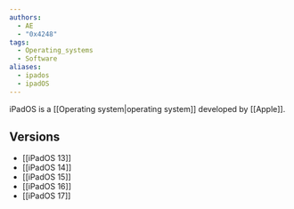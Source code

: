 ```yaml
---
authors:
  - AE
  - "0x4248"
tags:
  - Operating_systems
  - Software
aliases:
  - ipados
  - ipadOS
---
```

iPadOS is a [[Operating system|operating system]] developed by [[Apple]].
## Versions
- [[iPadOS 13]]
- [[iPadOS 14]]
- [[iPadOS 15]]
- [[iPadOS 16]]
- [[iPadOS 17]]